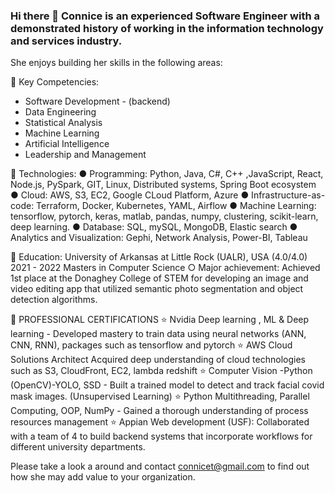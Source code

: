 ### Hi there 👋 Connice is an experienced Software Engineer with a demonstrated history of working in the information technology and services industry. 

She enjoys building her skills in the following areas:

🤖 Key Competencies:
- Software Development - (backend)
- Data Engineering
- Statistical Analysis 
- Machine Learning 
- Artificial Intelligence 
- Leadership and Management 




🤖 Technologies:
● Programming: Python, Java, C#, C++ ,JavaScript, React, Node.js, PySpark, GIT, Linux, Distributed systems, Spring Boot ecosystem
● Cloud: AWS, S3, EC2, Google CLoud Platform, Azure
● Infrastructure-as-code: Terraform, Docker, Kubernetes, YAML, Airflow
● Machine Learning: tensorflow, pytorch, keras, matlab, pandas, numpy, clustering, scikit-learn, deep learning.
● Database: SQL, mySQL, MongoDB, Elastic search
● Analytics and Visualization: Gephi, Network Analysis, Power-BI, Tableau




🤖 Education:
University of Arkansas at Little Rock (UALR), USA (4.0/4.0) 2021 - 2022
Masters in Computer Science
      ○ Major achievement: Achieved 1st place at the Donaghey College of STEM for developing an image and video editing app 
      that utilized semantic photo segmentation and object detection algorithms.
      
      
      
      
      
🤖 PROFESSIONAL CERTIFICATIONS
⭐️ Nvidia Deep learning , ML & Deep learning - Developed mastery to train data using neural networks (ANN, CNN, RNN), packages such as tensorflow and pytorch
⭐️ AWS Cloud Solutions Architect Acquired deep understanding of cloud technologies such as S3, CloudFront, EC2, lambda redshift
⭐️ Computer Vision -Python (OpenCV)-YOLO, SSD - Built a trained model to detect and track facial covid mask images. (Unsupervised
Learning)
⭐️ Python Multithreading, Parallel Computing, OOP, NumPy - Gained a thorough understanding of process resources management
⭐️ Appian Web development (USF): Collaborated with a team of 4 to build backend systems that incorporate workflows for different university departments.




Please take a look a around and contact connicet@gmail.com to find out how she may add value to your organization.

